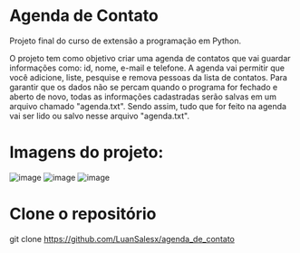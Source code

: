 # Agenda de Contato
Projeto final do curso de extensão a programação em Python.

O projeto tem como objetivo criar uma agenda de contatos que vai guardar informações como: id, nome, e-mail e telefone. A agenda vai permitir que você adicione, liste, pesquise e remova pessoas da lista de contatos. Para garantir que os dados não se percam quando o programa for fechado e aberto de novo, todas as informações cadastradas serão salvas em um arquivo chamado "agenda.txt". Sendo assim, tudo que for feito na agenda vai ser lido ou salvo nesse arquivo "agenda.txt".

# Imagens do projeto:

![image](https://github.com/user-attachments/assets/bf4e1a1e-a555-4dec-98f5-16e80c5e74dd)
![image](https://github.com/user-attachments/assets/1dee4179-892b-458c-9cc2-b7246ce7d58e)
![image](https://github.com/user-attachments/assets/ccb781fc-a3ca-4f9f-9493-159e6d06c6a4)


# Clone o repositório
git clone https://github.com/LuanSalesx/agenda_de_contato

